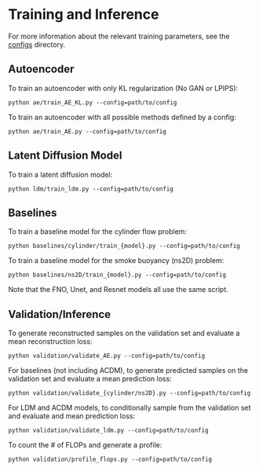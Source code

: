 # Training and Inference
For more information about the relevant training parameters, see the [configs](configs) directory.

## Autoencoder
To train an autoencoder with only KL regularization (No GAN or LPIPS):
```
python ae/train_AE_KL.py --config=path/to/config
```

To train an autoencoder with all possible methods defined by a config:
```
python ae/train_AE.py --config=path/to/config
```

## Latent Diffusion Model
To train a latent diffusion model:
```
python ldm/train_ldm.py --config=path/to/config
```

## Baselines
To train a baseline model for the cylinder flow problem:
```
python baselines/cylinder/train_{model}.py --config=path/to/config
```
To train a baseline model for the smoke buoyancy (ns2D) problem:
```
python baselines/ns2D/train_{model}.py --config=path/to/config
```
Note that the FNO, Unet, and Resnet models all use the same script.

## Validation/Inference
To generate reconstructed samples on the validation set and evaluate a mean reconstruction loss:
```
python validation/validate_AE.py --config=path/to/config
```

For baselines (not including ACDM), to generate predicted samples on the validation set and evaluate a mean prediction loss:
```
python validation/validate_{cylinder/ns2D}.py --config=path/to/config
```

For LDM and ACDM models, to conditionally sample from the validation set and evaluate and mean prediction loss:
```
python validation/validate_ldm.py --config=path/to/config
```

To count the # of FLOPs and generate a profile:
```
python validation/profile_flops.py --config=path/to/config
```